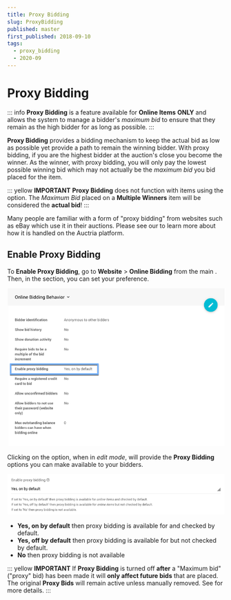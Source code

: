 ```yaml
---
title: Proxy Bidding
slug: ProxyBidding
published: master
first_published: 2018-09-10
tags:
  - proxy_bidding
  - 2020-09
---
```


# Proxy Bidding

::: info
**Proxy Bidding** is a feature available for **Online Items** **ONLY** and allows the system to manage a bidder's *maximum bid* to ensure that they remain as the high bidder for as long as possible.
:::

**Proxy Bidding** provides a bidding mechanism to keep the actual bid as low as possible yet provide a path to remain the winning bidder. With proxy bidding, if you are the highest bidder at the auction's close you become the winner. As the winner, with proxy bidding, you will only pay the lowest possible winning bid which may not actually be the *maximum bid* you bid placed for the item.

::: yellow
**IMPORTANT**
**Proxy Bidding** does not function with items using the <IndexLink slug="MultipleWinners"/> option. The *Maximum Bid* placed on a **Multiple Winners** item will be considered the **actual bid**!
:::

Many people are familiar with a form of "proxy bidding" from websites such as eBay which use it in their auctions. Please see our <IndexLink slug="ProxyBiddingRules"/> to learn more about how it is handled on the Auctria platform.

## Enable Proxy Bidding

To **Enable Proxy Bidding**, go to **Website** > **Online Bidding** from the main <IndexLink slug="AuctionDashboard"/>. Then, in the <IndexLink slug="OnlineBidding" anchor="online-bidding-behavior"/> section, you can set your preference.

![img](./index.assets/EnableProxyBidding.png)

Clicking on the option, when in *edit mode*, will provide the **Proxy Bidding** options you can make available to your bidders.

![img](./index.assets/EnableProxyBiddingOptions.png)

- **Yes, on by default** then proxy bidding is available for <IndexLink slug="OnlineItems"/> and checked by default.
- **Yes, off by default** then proxy bidding is available for <IndexLink slug="OnlineItems"/> but not checked by default.
- **No** then proxy bidding is not available

::: yellow
**IMPORTANT**
If **Proxy Bidding** is turned off **after** a "Maximum bid" ("proxy" bid) has been made it will **only affect future bids** that are placed. The original **Proxy Bids** will remain active unless manually removed. See <IndexLink slug="RemoveProxyBid"/> for more details.
:::

<ChildPages/>
<Revised text="Reviewed" date="2022-03-09""/>
